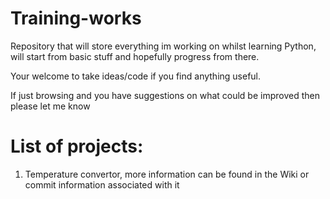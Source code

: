 # Training-works
Repository that will store everything im working on whilst learning Python, will start from basic stuff and hopefully progress from there.

Your welcome to take ideas/code if you find anything useful.

If just browsing and you have suggestions on what could be improved then please let me know

# List of projects:

1. Temperature convertor, more information can be found in the Wiki or commit information associated with it
